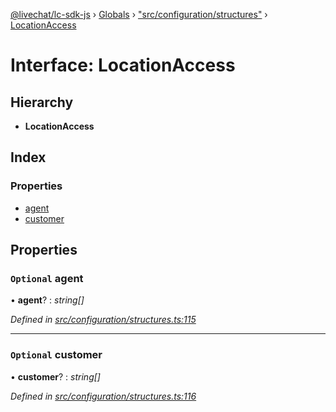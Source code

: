 [@livechat/lc-sdk-js](../README.md) › [Globals](../globals.md) › ["src/configuration/structures"](../modules/_src_configuration_structures_.md) › [LocationAccess](_src_configuration_structures_.locationaccess.md)

# Interface: LocationAccess

## Hierarchy

* **LocationAccess**

## Index

### Properties

* [agent](_src_configuration_structures_.locationaccess.md#optional-agent)
* [customer](_src_configuration_structures_.locationaccess.md#optional-customer)

## Properties

### `Optional` agent

• **agent**? : *string[]*

*Defined in [src/configuration/structures.ts:115](https://github.com/livechat/lc-sdk-js/blob/9364105/src/configuration/structures.ts#L115)*

___

### `Optional` customer

• **customer**? : *string[]*

*Defined in [src/configuration/structures.ts:116](https://github.com/livechat/lc-sdk-js/blob/9364105/src/configuration/structures.ts#L116)*
